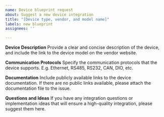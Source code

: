 ```yaml
---
name: Device blueprint request
about: Suggest a new device integration
title: "[Device type, vendor, and model name]"
labels: new blueprint
assignees: ''

---
```


**Device Description**
Provide a clear and concise description of the device, and include the link to the device model on the vendor website.

**Communication Protocols**
Specify the communication protocols  that the device supports. E.g. Ethernet, RS485, RS232, CAN, DIO, etc.

**Documentation**
Include publicly available links to the device documentation. If there are no public links available, please attach the documentation file to the issue.

**Questions and Ideas**
If you have any integration questions or implementation ideas that will ensure a high-quality integration, please suggest them here.
